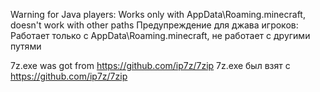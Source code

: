 Warning for Java players:
Works only with AppData\Roaming\.minecraft, doesn't work with other paths
Предупреждение для джава игроков:
Работает только с AppData\Roaming\.minecraft, не работает с другими путями

7z.exe was got from https://github.com/ip7z/7zip
7z.exe был взят с https://github.com/ip7z/7zip
